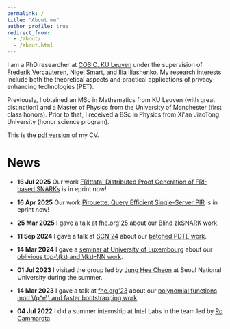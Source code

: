 ```yaml
---
permalink: /
title: "About me"
author_profile: true
redirect_from: 
  - /about/
  - /about.html
---
```


I am a PhD researcher at [COSIC, KU Leuven](https://www.esat.kuleuven.be/cosic/) under the supervision of 
[Frederik Vercauteren](https://scholar.google.com/citations?user=pYTEVIEAAAAJ&hl=en), [Nigel Smart](https://nigelsmart.github.io/), and [Ilia Iliashenko](https://iliailia.github.io/). My research interests include 
both the theoretical aspects and practical applications of privacy-enhancing technologies (PET).

Previously, I obtained an MSc in Mathematics from KU Leuven (with great distinction) and a Master of Physics from the University of Manchester 
(first class honors). Prior to that, I received a BSc in Physics from Xi'an JiaoTong University (honor science program).  

This is the [pdf version](/files/resume.pdf) of my CV.

News
======
 - **16 Jul 2025** Our work [FRIttata: Distributed Proof Generation of FRI-based SNARKs](https://eprint.iacr.org/2025/1285) is in eprint now!

 - **16 Apr 2025** Our work [Pirouette: Query Efficient Single-Server PIR](https://eprint.iacr.org/2025/680) is in eprint now!

 - **25 Mar 2025** I gave a talk at [fhe.org'25](https://fhe.org/conferences/conference-2025/) about our [Blind zkSNARK work](https://eprint.iacr.org/2024/1684).

 - **11 Sep 2024** I gave a talk at [SCN'24](https://scn.unisa.it/scn24/) about our [batched PDTE work](https://eprint.iacr.org/2024/662).

 - **14 Mar 2024** I gave a [seminar at University of Luxembourg](http://www.crypto-uni.lu/meetings.html) about our [oblivious top-\\(k\\) and \\(k\\)-NN work](https://eprint.iacr.org/2023/852). 

 - **01 Jul 2023** I visited the group led by [Jung Hee Cheon](https://scholar.google.com/citations?user=KlTc3U4AAAAJ&hl=en) at Seoul National University during the summer.

 - **14 Mar 2023** I gave a talk at [fhe.org'23](https://fhe.org/conferences/conference-2023/resources) about our [polynomial functions mod \\(p^e\\) and faster bootstrapping work](https://eprint.iacr.org/2022/1364). 

 - **04 Jul 2022** I did a summer internship at Intel Labs in the team led by [Ro Cammarota](https://www.intel.com/content/www/us/en/research/featured-researchers/ro-cammarota.html). 